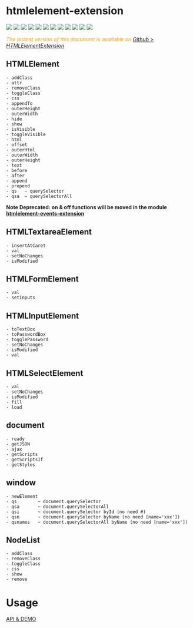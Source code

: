  # htmlelement-extension
 

 <div style="display:inline">
    <a target="_blank" title="build" href="https://travis-ci.org/Sylvain59650/htmlelement-extension"><img src="https://travis-ci.org/Sylvain59650/htmlElement-extension.png?branch=master" /></a>
    <a target="_blank" title="version" href="https://www.npmjs.com/package/htmlelement-extension"><img src="https://img.shields.io/npm/v/htmlElement-extension.svg" /></a>
    <a target="_blank" title="package" href="https://github.com/Sylvain59650/htmlElement-extension"><img src="https://img.shields.io/github/package-json/v/Sylvain59650/htmlElement-extension.svg" /></a>
    <a target="_blank" title="dependencies" href="https://david-dm.org/Sylvain59650/htmlElement-extension"><img src="https://img.shields.io/david/Sylvain59650/htmlElement-extension.svg" /></a>
    <a target="_blank" title="dependencies graph" href="http://npm.anvaka.com/#/view/2d/htmlElement-extension"><img src="https://img.shields.io/badge/dependencies-graph-blue.svg" /></a>
    <img src="https://img.shields.io/bundlephobia/min/htmlelement-extension.svg" />
    <img src="https://img.shields.io/badge/eslint-ok-blue.svg" />
    <a target="_blank" title="tests" href="https://sylvain59650.github.io/htmlElement-extension/"><img src="https://img.shields.io/badge/tests-passing-brightgreen.svg" /></a>
    <a target="_blank" title="downloads" href="https://www.jsdelivr.com/package/npm/htmlElement-extension"><img src="https://data.jsdelivr.com/v1/package/npm/htmlElement-extension/badge" /></a>
    <a target="_blank" title="cdn" href="https://cdn.jsdelivr.net/npm/htmlElement-extension/distrib/htmlElement-extension.min.js"><img src="https://img.shields.io/badge/cdn-jsdeliv-black.svg" /></a>
    <img src="https://img.shields.io/npm/l/htmlelement-extension.svg" />
    <img src="https://hits.dwyl.com/Sylvain59650/htmlElement-extension.svg" />
  </div>
 
 <div class="Note" style="color:orange;font-style:italic">
 
The lastest version of this document is available on [Github > HTMLElementExtension](https://github.com/Sylvain59650/HTMLElementExtension/blob/master/README.md)
</div>

## HTMLElement
    - addClass
    - attr
    - removeClass
    - toggleClass
    - css
    - appendTo
    - outerHeight
    - outerWidth
    - hide
    - show
    - isVisible
    - toggleVisible
    - html
    - offset
    - outerHtml
    - outerWidth
    - outerHeight
    - text
    - before
    - after
    - append
    - prepend
    - qs   ~ querySelector
    - qsa  ~ querySelectorAll

 **Note Deprecated: on & off functions will be moved in the module [htmlelement-events-extension](https://www.npmjs.com/package/htmlelement-events-extension)**

## HTMLTextareaElement
    - insertAtCaret
    - val
    - setNoChanges
    - isModified

## HTMLFormElement
    - val
    - setInputs
  
## HTMLInputElement
    - toTextBox
    - toPasswordBox
    - togglePassword
    - setNoChanges
    - isModified
    - val

## HTMLSelectElement
    - val
    - setNoChanges
    - isModified
    - fill
    - load

## document
    - ready
    - getJSON
    - ajax
    - getScripts
    - getScriptsIf
    - getStyles

## window
    - newElement
    - qs        ~ document.querySelector
    - qsa       ~ document.querySelectorAll
    - qsi       ~ document.querySelector byId (no need #)
    - qsn       ~ document.querySelector byName (no need [name='xxx'])
    - qsnames   ~ document.querySelectorAll byName (no need [name='xxx'])

## NodeList
    - addClass
    - removeClass
    - toggleClass
    - css
    - show
    - remove

# Usage
  <a href="https://sylvain59650.github.io/htmlelement-extension/">API &amp; DEMO</a>